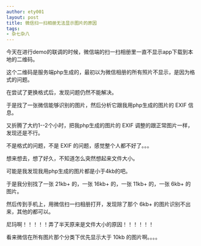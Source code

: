 ```yaml
---
author: ety001
layout: post
title: 微信扫一扫相册无法显示图片的原因
tags:
- 杂七杂八
---
```

今天在进行demo的联调的时候，微信端的扫一扫相册里一直不显示app下载到本地的二维码。

这个二维码是服务端php生成的，最初以为微信相册的所有照片不显示，是因为格式的问题。

在尝试了更换格式后，发现问题仍然不能解决。

于是找了一张微信能够识别的图片，然后分析它跟我用php生成的图片的 EXIF 信息。

又折腾了大约1--2个小时，把我php生成的图片的 EXIF 调整的跟正常图片一样，发现还是不行。

不是格式的问题，不是 EXIF 的问题，感觉整个人都不好了。。。

想来想去，想了好久，不知道怎么突然想起来文件大小。

可能是我发现我用php生成的图片都是小于4kb的吧。

于是我分别找了一张 21kb+ 的，一张 16kb+ 的，一张 11kb+ 的，一张 6kb+ 的图片。

然后传到手机上，用微信扫一扫相册打开，发现除了那个 6kb+ 的图片识别不出来，其他的都可以。

尼玛啊！！！！！弄了半天原来是文件大小的原因！！！！！！

看来微信在所有图片那个分类下优先显示大于 10kb 的图片啊。。。。